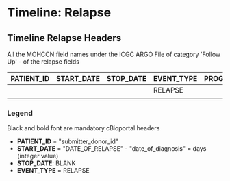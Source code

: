 # Timeline: Relapse

## Timeline Relapse Headers

All the MOHCCN field names under the ICGC ARGO File of category 'Follow Up' - of the relapse fields

| PATIENT\_ID | START\_DATE | STOP\_DATE | EVENT\_TYPE | PROGRAM\_ID | RELAPSE\_TYPE | DATE\_OF\_RELAPSE | METHOD\_OF\_PROGRESSION\_STATUS | ANATOMIC\_SITE\_PROGRESSION\_OR\_RECURRENCE | RECURRENCE\_TUMOUR\_STAGING\_SYSTEM | RECURRENCE\_T\_CATEGORY | RECURRENCE\_N\_CATEGORY | RECURRENCE\_M\_CATEGORY | RECURRENCE\_STAGE\_GROUP |
| ----------- | ----------- | ---------- | ----------- | ----------- | ------------- | ----------------- | ------------------------------- | ------------------------------------------- | ----------------------------------- | ----------------------- | ----------------------- | ----------------------- | ------------------------ |
|             |             |            | RELAPSE     |             |               |                   |                                 |                                             |                                     |                         |                         |                         |                          |
|             |             |            |             |             |               |                   |                                 |                                             |                                     |                         |                         |                         |                          |

### Legend

Black and bold font are mandatory cBioportal headers

* **PATIENT\_ID** = "submitter\_donor\_id"
* **START\_DATE** = "DATE\_OF\_RELAPSE" - "date\_of\_diagnosis" = days (integer value)
* **STOP\_DATE**: BLANK
* **EVENT\_TYPE** = RELAPSE
